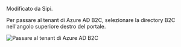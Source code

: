 Modificato da Sipi.

Per passare al tenant di Azure AD B2C, selezionare la directory B2C nell'angolo superiore destro del portale.

![Passare al tenant di Azure AD B2C](./media/active-directory-b2c-switch-b2c-tenant/switch-to-b2c-tenant.png)
